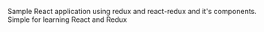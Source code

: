 Sample React application using redux and react-redux and it's components.
Simple for learning React and Redux
